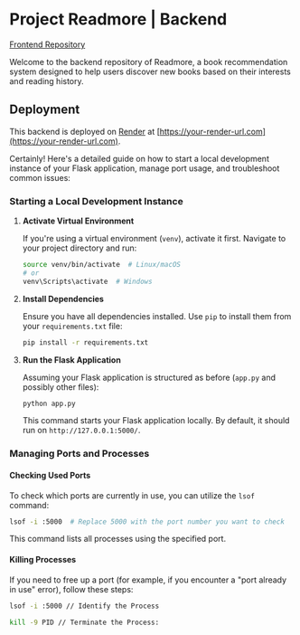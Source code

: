 # Project Readmore | Backend

[Frontend Repository](https://github.com/Yehonatal/project-readmore)

Welcome to the backend repository of Readmore, a book recommendation system designed to help users discover new books based on their interests and reading history.

## Deployment

This backend is deployed on [Render](https://render.com) at [https://your-render-url.com](https://your-render-url.com).

Certainly! Here's a detailed guide on how to start a local development instance of your Flask application, manage port usage, and troubleshoot common issues:

### Starting a Local Development Instance

1. **Activate Virtual Environment**

   If you're using a virtual environment (`venv`), activate it first. Navigate to your project directory and run:

   ```bash
   source venv/bin/activate  # Linux/macOS
   # or
   venv\Scripts\activate  # Windows
   ```

2. **Install Dependencies**

   Ensure you have all dependencies installed. Use `pip` to install them from your `requirements.txt` file:

   ```bash
   pip install -r requirements.txt
   ```

3. **Run the Flask Application**

   Assuming your Flask application is structured as before (`app.py` and possibly other files):

   ```bash
   python app.py
   ```

   This command starts your Flask application locally. By default, it should run on `http://127.0.0.1:5000/`.

### Managing Ports and Processes

#### Checking Used Ports

To check which ports are currently in use, you can utilize the `lsof` command:

```bash
lsof -i :5000  # Replace 5000 with the port number you want to check
```

This command lists all processes using the specified port.

#### Killing Processes

If you need to free up a port (for example, if you encounter a "port already in use" error), follow these steps:

   ```bash
   lsof -i :5000 // Identify the Process
   ```

   ```bash
   kill -9 PID // Terminate the Process:
   ```
